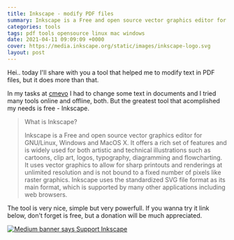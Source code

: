 ```yaml
---
title: Inkscape - modify PDF files
summary: Inkscape is a Free and open source vector graphics editor for GNU/Linux, Windows and MacOS X. I offer some infos regarding this great tool, so press the link and read the full article.
categories: tools
tags: pdf tools opensource linux mac windows
date: 2021-04-11 09:09:09 +0000
cover: https://media.inkscape.org/static/images/inkscape-logo.svg
layout: post
---
```


Hei.. today I'll share with you a tool that helped me to modify text in PDF files, but it does more than that. 

In my tasks at <a href="https://cmevo.com">cmevo</a> I had to change some text in documents and I tried many tools online and offline, both. But the greatest tool that acomplished my needs is free - Inkscape.

> What is Inkscape?
>
> Inkscape is a Free and open source vector graphics editor for GNU/Linux, Windows and MacOS X. It offers a rich set of features and is widely used for both artistic and technical illustrations such as cartoons, clip art, logos, typography, diagramming and flowcharting. It uses vector graphics to allow for sharp printouts and renderings at unlimited resolution and is not bound to a fixed number of pixels like raster graphics. Inkscape uses the standardized SVG file format as its main format, which is supported by many other applications including web browsers.

The tool is very nice, simple but very powerfull. If you wanna try it link below, don't forget is free, but a donation will be much appreciated.

<a href="https://inkscape.org/support-us/donate/"><img title="Support the Inkscape Project and Donate" src="https://media.inkscape.org/media/cms_page_media/608/donate-button-180.png" alt="Medium banner says Support Inkscape" /></a>